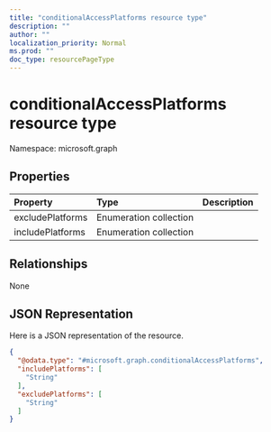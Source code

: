 ```yaml
---
title: "conditionalAccessPlatforms resource type"
description: ""
author: ""
localization_priority: Normal
ms.prod: ""
doc_type: resourcePageType
---
```


# conditionalAccessPlatforms resource type


Namespace: microsoft.graph



## Properties
|Property|Type|Description|
|:---|:---|:---|
|excludePlatforms|Enumeration collection||
|includePlatforms|Enumeration collection||

## Relationships
None

## JSON Representation
Here is a JSON representation of the resource.
<!-- {
  "blockType": "resource",
  "@odata.type": "microsoft.graph.conditionalAccessPlatforms"
}
-->
``` json
{
  "@odata.type": "#microsoft.graph.conditionalAccessPlatforms",
  "includePlatforms": [
    "String"
  ],
  "excludePlatforms": [
    "String"
  ]
}
```

